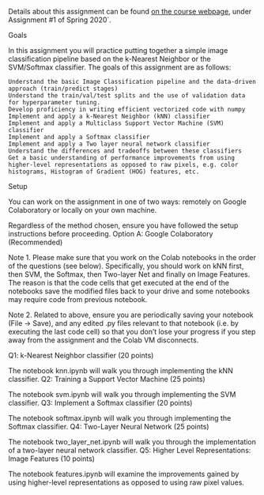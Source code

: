 Details about this assignment can be found [on the course webpage](http://cs231n.github.io/), under Assignment #1 of Spring 2020`.

Goals

In this assignment you will practice putting together a simple image classification pipeline based on the k-Nearest Neighbor or the SVM/Softmax classifier. The goals of this assignment are as follows:

    Understand the basic Image Classification pipeline and the data-driven approach (train/predict stages)
    Understand the train/val/test splits and the use of validation data for hyperparameter tuning.
    Develop proficiency in writing efficient vectorized code with numpy
    Implement and apply a k-Nearest Neighbor (kNN) classifier
    Implement and apply a Multiclass Support Vector Machine (SVM) classifier
    Implement and apply a Softmax classifier
    Implement and apply a Two layer neural network classifier
    Understand the differences and tradeoffs between these classifiers
    Get a basic understanding of performance improvements from using higher-level representations as opposed to raw pixels, e.g. color histograms, Histogram of Gradient (HOG) features, etc.

Setup

You can work on the assignment in one of two ways: remotely on Google Colaboratory or locally on your own machine.

Regardless of the method chosen, ensure you have followed the setup instructions before proceeding.
Option A: Google Colaboratory (Recommended)



Note 1. Please make sure that you work on the Colab notebooks in the order of the questions (see below). Specifically, you should work on kNN first, then SVM, the Softmax, then Two-layer Net and finally on Image Features. The reason is that the code cells that get executed at the end of the notebooks save the modified files back to your drive and some notebooks may require code from previous notebook.

Note 2. Related to above, ensure you are periodically saving your notebook (File -> Save), and any edited .py files relevant to that notebook (i.e. by executing the last code cell) so that you don’t lose your progress if you step away from the assignment and the Colab VM disconnects.

Q1: k-Nearest Neighbor classifier (20 points)

The notebook knn.ipynb will walk you through implementing the kNN classifier.
Q2: Training a Support Vector Machine (25 points)

The notebook svm.ipynb will walk you through implementing the SVM classifier.
Q3: Implement a Softmax classifier (20 points)

The notebook softmax.ipynb will walk you through implementing the Softmax classifier.
Q4: Two-Layer Neural Network (25 points)

The notebook two_layer_net.ipynb will walk you through the implementation of a two-layer neural network classifier.
Q5: Higher Level Representations: Image Features (10 points)

The notebook features.ipynb will examine the improvements gained by using higher-level representations as opposed to using raw pixel values.
